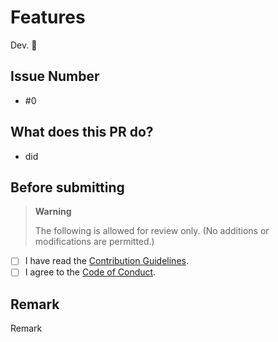 # Features

Dev. 🐧

## Issue Number

- #0

## What does this PR do?

- did

## Before submitting

> **Warning**
>
> The following is allowed for review only. (No additions or modifications are permitted.)

- [ ] I have read the [Contribution Guidelines](https://github.com/PROJECT-PIPLUP/lounas-hub/blob/gh/.github/CONTRIBUTING.md).
- [ ] I agree to the [Code of Conduct](https://github.com/PROJECT-PIPLUP/lounas-hub/blob/gh/.github/CODE_OF_CONDUCT.md).

## Remark

Remark
